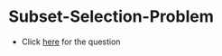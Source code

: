 # Subset-Selection-Problem

* Click <a href="https://github.com/psrana/Mini-Project-Subset-Selection-Problem">here</a> for the question
